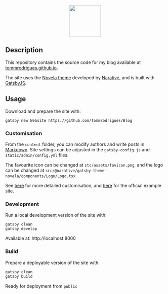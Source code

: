 <p align="center">
  <a href="https://tommrodrigues.github.io"><img src="https://i.ibb.co/ydZrYYX/ezgif-com-gif-maker-3.png" height="100"></a>
</p>

## Description

This repository contains the source code for my blog available at [tommrodrigues.github.io](https://tommrodrigues.github.io).

The site uses the [Novela theme](https://github.com/narative/gatsby-theme-novela) developed by [Narative](https://www.narative.co), and is built with [GatsbyJS](https://www.gatsbyjs.org).

## Usage

Download and prepare the site with:

```
gatsby new Website https://github.com/Tommrodrigues/Blog
```

### Customisation

From the `content` folder, you can modify authors and write posts in [Markdown](https://www.markdownguide.org/basic-syntax/). Site settings can be adjusted in the `gatsby-config.js` and `static/admin/config.yml` files.

The favourite icon can be changed at `stc/assets/favicon.png`, and the logo can be changed at `src/@narative/gatsby-theme-novela/components/Logo/Logo.tsx`.

See [here](https://github.com/narative/gatsby-theme-novela#customization) for more detailed customisation, and [here](https://github.com/narative/gatsby-starter-novela) for the official example site.

### Development

Run a local development version of the site with:
```
gatsby clean
gatsby develop
```

Available at: http://localhost:8000

### Build

Prepare a deployable version of the site with:

```sh
gatsby clean
gatsby build
```

Ready for deployment from `public`
